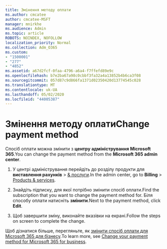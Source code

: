 ```yaml
---
title: Змінення методу оплати
ms.author: cmcatee
author: cmcatee-MSFT
manager: mnirkhe
ms.audience: Admin
ms.topic: article
ROBOTS: NOINDEX, NOFOLLOW
localization_priority: Normal
ms.collection: Adm_O365
ms.custom:
- "1500001"
- "277"
- "4852"
ms.assetid: a67d2fcf-0faa-4796-a6a4-f7ffefd89e9c
ms.openlocfilehash: b7e2ba67a98c0cbbf3fa32a4a13852b4b6ca3f08
ms.sourcegitcommit: 057d87c9d866fa1371d02350420d13774545c028
ms.translationtype: MT
ms.contentlocale: uk-UA
ms.lasthandoff: 05/02/2020
ms.locfileid: "44005387"
---
```

# <a name="change-payment-method"></a><span data-ttu-id="e0af6-102">Змінення методу оплати</span><span class="sxs-lookup"><span data-stu-id="e0af6-102">Change payment method</span></span>

<span data-ttu-id="e0af6-103">Спосіб оплати можна змінити з **центру адміністрування Microsoft 365**.</span><span class="sxs-lookup"><span data-stu-id="e0af6-103">You can change the payment method from the **Microsoft 365 admin center**.</span></span>
  
1. <span data-ttu-id="e0af6-104">У центрі адміністрування перейдіть до розділу продукти для **виставлення рахунків** \> [& послуги](https://go.microsoft.com/fwlink/p/?linkid=842054).</span><span class="sxs-lookup"><span data-stu-id="e0af6-104">In the admin center, go to **Billing** \> [Products & services](https://go.microsoft.com/fwlink/p/?linkid=842054).</span></span>

2. <span data-ttu-id="e0af6-105">Знайдіть підписку, для якої потрібно змінити спосіб оплати.</span><span class="sxs-lookup"><span data-stu-id="e0af6-105">Find the subscription that you want to change the payment method for.</span></span> <span data-ttu-id="e0af6-106">Біля способу оплати натисніть **змінити**.</span><span class="sxs-lookup"><span data-stu-id="e0af6-106">Next to the payment method, click **Edit**.</span></span>

3. <span data-ttu-id="e0af6-107">Щоб завершити зміну, виконайте вказівки на екрані.</span><span class="sxs-lookup"><span data-stu-id="e0af6-107">Follow the steps on screen to complete the change.</span></span>

<span data-ttu-id="e0af6-108">Щоб дізнатися більше, перегляньте, як [змінити спосіб оплати для Microsoft 365 для бізнесу](https://docs.microsoft.com/office365/admin/subscriptions-and-billing/change-payment-method).</span><span class="sxs-lookup"><span data-stu-id="e0af6-108">To learn more, see [Change your payment method for Microsoft 365 for business](https://docs.microsoft.com/office365/admin/subscriptions-and-billing/change-payment-method).</span></span>
